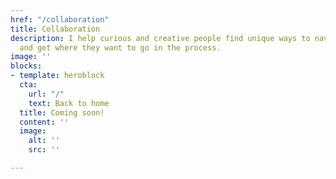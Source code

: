 ```yaml
---
href: "/collaboration"
title: Collaboration
description: I help curious and creative people find unique ways to navigate life
  and get where they want to go in the process.
image: ''
blocks:
- template: heroblock
  cta:
    url: "/"
    text: Back to home
  title: Coming soon!
  content: ''
  image:
    alt: ''
    src: ''

---
```

